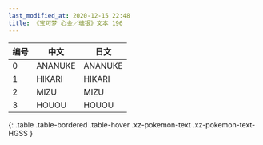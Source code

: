 ```yaml
---
last_modified_at: 2020-12-15 22:48
title: 《宝可梦 心金／魂银》文本 196
---
```

| 编号 | 中文 | 日文 |
| ---- | ---- | ---- |
| 0 | ANANUKE | ANANUKE |
| 1 | HIKARI | HIKARI |
| 2 | MIZU | MIZU |
| 3 | HOUOU | HOUOU |
{: .table .table-bordered .table-hover .xz-pokemon-text .xz-pokemon-text-HGSS }